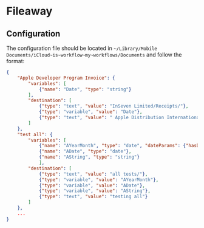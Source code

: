 # Fileaway

## Configuration

The configuration file should be located in `~/Library/Mobile Documents/iCloud~is~workflow~my~workflows/Documents` and follow the format:

```json
{
    "Apple Developer Program Invoice": {
        "variables": [
            {"name": "Date", "type": "string"}
        ],
        "destination": [
            {"type": "text", "value": "InSeven Limited/Receipts/"},
            {"type": "variable", "value": "Date"},
            {"type": "text", "value": " Apple Distribution International Apple Developer Program Invoice"}
        ]
    },
    "test all": {
        "variables": [
            {"name": "AYearMonth", "type": "date", "dateParams": {"hasDay": false}},
            {"name": "ADate", "type": "date"},
            {"name": "AString", "type": "string"}
            ],
        "destination": [
            {"type": "text", "value": "all tests/"},
            {"type": "variable", "value": "AYearMonth"},
            {"type": "variable", "value": "ADate"},
            {"type": "variable", "value": "AString"},
            {"type": "text", "value": "testing all"}
        ]
    },
    ...
}
```

